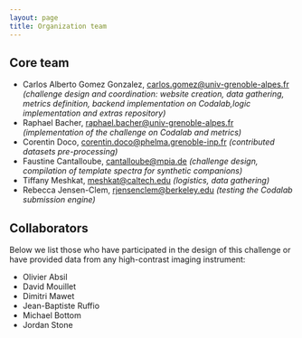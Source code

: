 ```yaml
---
layout: page
title: Organization team
---
```


## Core team

* Carlos Alberto Gomez Gonzalez, <carlos.gomez@univ-grenoble-alpes.fr> *(challenge design and coordination: website creation, data gathering, metrics definition, backend implementation on Codalab,logic implementation and extras repository)*
* Raphael Bacher, <raphael.bacher@univ-grenoble-alpes.fr> *(implementation of the challenge on Codalab and metrics)*
* Corentin Doco, <corentin.doco@phelma.grenoble-inp.fr> *(contributed datasets pre-processing)*
* Faustine Cantalloube, <cantalloube@mpia.de>  *(challenge design, compilation of template spectra for synthetic companions)*
* Tiffany Meshkat, <meshkat@caltech.edu> *(logistics, data gathering)*
* Rebecca Jensen-Clem, <rjensenclem@berkeley.edu> *(testing the Codalab submission engine)*

## Collaborators

Below we list those who have participated in the design of this challenge or have provided data from any high-contrast imaging instrument:
* Olivier Absil
* David Mouillet
* Dimitri Mawet
* Jean-Baptiste Ruffio
* Michael Bottom
* Jordan Stone


